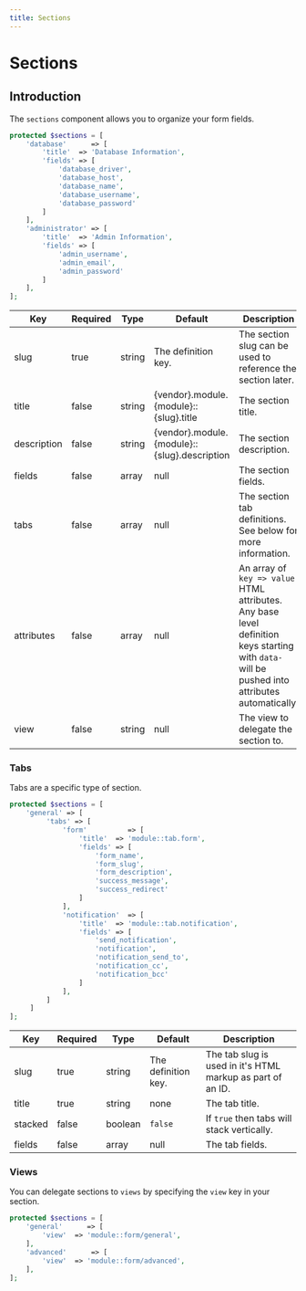 ```yaml
---
title: Sections
---
```


# Sections

<div class="documentation__toc"></div>

## Introduction

The `sections` component allows you to organize your form fields.

```php
protected $sections = [
    'database'      => [
        'title'  => 'Database Information',
        'fields' => [
            'database_driver',
            'database_host',
            'database_name',
            'database_username',
            'database_password'
        ]
    ],
    'administrator' => [
        'title'  => 'Admin Information',
        'fields' => [
            'admin_username',
            'admin_email',
            'admin_password'
        ]
    ],
];
```

|Key|Required|Type|Default|Description|
|--- |--- |--- |--- |--- |
|slug|true|string|The definition key.|The section slug can be used to reference the section later.|
|title|false|string|{vendor}.module.{module}::{slug}.title|The section title.|
|description|false|string|{vendor}.module.{module}::{slug}.description|The section description.|
|fields|false|array|null|The section fields.|
|tabs|false|array|null|The section tab definitions. See below for more information.|
|attributes|false|array|null|An array of `key => value` HTML attributes. Any base level definition keys starting with `data-` will be pushed into attributes automatically.|
|view|false|string|null|The view to delegate the section to.|

### Tabs

Tabs are a specific type of section.

```php
protected $sections = [
    'general' => [
         'tabs' => [
             'form'          => [
                 'title'  => 'module::tab.form',
                 'fields' => [
                     'form_name',
                     'form_slug',
                     'form_description',
                     'success_message',
                     'success_redirect'
                 ]
             ],
             'notification'  => [
                 'title'  => 'module::tab.notification',
                 'fields' => [
                     'send_notification',
                     'notification',
                     'notification_send_to',
                     'notification_cc',
                     'notification_bcc'
                 ]
             ],
         ]
     ]
];
```

|Key|Required|Type|Default|Description|
|--- |--- |--- |--- |--- |
|slug|true|string|The definition key.|The tab slug is used in it's HTML markup as part of an ID.|
|title|true|string|none|The tab title.|
|stacked|false|boolean|`false`|If `true` then tabs will stack vertically.|
|fields|false|array|null|The tab fields.|

### Views

You can delegate sections to `views` by specifying the `view` key in your section.

```php
protected $sections = [
    'general'      => [
        'view'  => 'module::form/general',
    ],
    'advanced'      => [
        'view'  => 'module::form/advanced',
    ],
];
```
